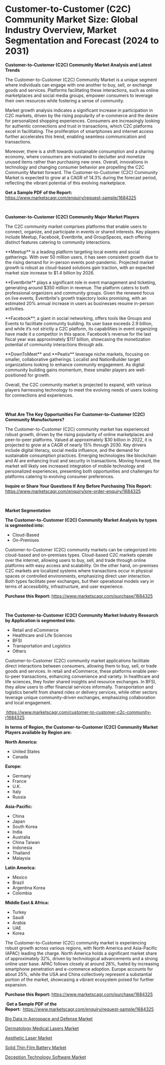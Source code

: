 <p><h1>Customer-to-Customer (C2C) Community Market Size: Global Industry Overview, Market Segmentation and Forecast (2024 to 2031)</h1></p><p><strong>Customer-to-Customer (C2C) Community Market Analysis and Latest Trends</strong></p>
<p><p>The Customer-to-Customer (C2C) Community Market is a unique segment where individuals can engage with one another to buy, sell, or exchange goods and services. Platforms facilitating these interactions, such as online marketplaces and social media groups, empower consumers to leverage their own resources while fostering a sense of community. </p><p>Market growth analysis indicates a significant increase in participation in C2C markets, driven by the rising popularity of e-commerce and the desire for personalized shopping experiences. Consumers are increasingly looking for authentic connections and trust in transactions, which C2C platforms excel in facilitating. The proliferation of smartphones and internet access further accelerates this trend, enabling seamless communication and transactions.</p><p>Moreover, there is a shift towards sustainable consumption and a sharing economy, where consumers are motivated to declutter and monetize unused items rather than purchasing new ones. Overall, innovations in technology and changing consumer behavior are propelling the C2C Community Market forward. The Customer-to-Customer (C2C) Community Market is expected to grow at a CAGR of 14.3% during the forecast period, reflecting the vibrant potential of this evolving marketplace.</p></p>
<p><strong>Get a Sample PDF of the Report:&nbsp;</strong> <a href="https://www.marketscagr.com/enquiry/request-sample/1684325?utm_campaign=1573&utm_medium=2&utm_source=Github&utm_content=ia&utm_term=15102024&utm_id=customer-to-customer-c2c-community">https://www.marketscagr.com/enquiry/request-sample/1684325</a></p>
<p>&nbsp;</p>
<p><strong>Customer-to-Customer (C2C) Community Major Market Players</strong></p>
<p><p>The C2C community market comprises platforms that enable users to connect, organize, and participate in events or shared interests. Key players include Meetup, Facebook, Eventbrite, and GroupSpaces, each offering distinct features catering to community interactions.</p><p>**Meetup** is a leading platform targeting local events and social gatherings. With over 50 million users, it has seen consistent growth due to the rising demand for in-person events post-pandemic. Projected market growth is robust as cloud-based solutions gain traction, with an expected market size increase to $1.4 billion by 2026.</p><p>**Eventbrite** plays a significant role in event management and ticketing, generating around $350 million in revenue. The platform caters to both professional organizers and community groups. Given the renewed focus on live events, Eventbrite's growth trajectory looks promising, with an estimated 20% annual increase in users as businesses resume in-person activities.</p><p>**Facebook**, a giant in social networking, offers tools like Groups and Events to facilitate community building. Its user base exceeds 2.9 billion, and while it’s not strictly a C2C platform, its capabilities in event organizing have made it a competitor in this space. Facebook’s revenue for the last fiscal year was approximately $117 billion, showcasing the monetization potential of community interactions through ads.</p><p>**DownToMeet** and **Peatix** leverage niche markets, focusing on smaller, collaborative gatherings. Localist and NationBuilder target organizations looking to enhance community engagement. As digital community building gains momentum, these smaller players are well-positioned for growth.</p><p>Overall, the C2C community market is projected to expand, with various players harnessing technology to meet the evolving needs of users looking for connections and experiences.</p></p>
<p>&nbsp;</p>
<p><strong>What Are The Key Opportunities For Customer-to-Customer (C2C) Community Manufacturers?</strong></p>
<p><p>The Customer-to-Customer (C2C) community market has experienced robust growth, driven by the rising popularity of online marketplaces and peer-to-peer platforms. Valued at approximately $30 billion in 2022, it is projected to grow at a CAGR of nearly 15% through 2030. Key drivers include digital literacy, social media influence, and the demand for sustainable consumption practices. Emerging technologies like blockchain and AI are enhancing trust and security in transactions. Moving forward, the market will likely see increased integration of mobile technology and personalized experiences, presenting both opportunities and challenges for platforms catering to evolving consumer preferences.</p></p>
<p><strong>Inquire or Share Your Questions If Any Before Purchasing This Report:</strong> <a href="https://www.marketscagr.com/enquiry/pre-order-enquiry/1684325?utm_campaign=1573&utm_medium=2&utm_source=Github&utm_content=ia&utm_term=15102024&utm_id=customer-to-customer-c2c-community">https://www.marketscagr.com/enquiry/pre-order-enquiry/1684325</a></p>
<p>&nbsp;</p>
<p><strong>Market Segmentation</strong></p>
<p><strong>The Customer-to-Customer (C2C) Community Market Analysis by types is segmented into:</strong></p>
<p><ul><li>Cloud-Based</li><li>On-Premises</li></ul></p>
<p><p>Customer-to-Customer (C2C) community markets can be categorized into cloud-based and on-premises types. Cloud-based C2C markets operate over the internet, allowing users to buy, sell, and trade through online platforms with easy access and scalability. On the other hand, on-premises C2C markets are localized systems where transactions occur in physical spaces or controlled environments, emphasizing direct user interaction. Both types facilitate peer exchanges, but their operational models vary in terms of accessibility, infrastructure, and user experience.</p></p>
<p><strong>Purchase this Report:&nbsp;</strong><a href="https://www.marketscagr.com/purchase/1684325?utm_campaign=1573&utm_medium=2&utm_source=Github&utm_content=ia&utm_term=15102024&utm_id=customer-to-customer-c2c-community">https://www.marketscagr.com/purchase/1684325</a></p>
<p>&nbsp;</p>
<p><strong>The Customer-to-Customer (C2C) Community Market Industry Research by Application is segmented into:</strong></p>
<p><ul><li>Retail and eCommerce</li><li>Healthcare and Life Sciences</li><li>BFSI</li><li>Transportation and Logistics</li><li>Others</li></ul></p>
<p><p>Customer-to-Customer (C2C) community market applications facilitate direct interactions between consumers, allowing them to buy, sell, or trade goods and services. In retail and eCommerce, these platforms enable peer-to-peer transactions, enhancing convenience and variety. In healthcare and life sciences, they foster shared insights and resource exchanges. In BFSI, they allow users to offer financial services informally. Transportation and logistics benefit from shared rides or delivery services, while other sectors leverage unique community-driven exchanges, emphasizing collaboration and local engagement.</p></p>
<p><a href="https://www.marketscagr.com/customer-to-customer-c2c-community-r1684325?utm_campaign=1573&utm_medium=2&utm_source=Github&utm_content=ia&utm_term=15102024&utm_id=customer-to-customer-c2c-community">&nbsp;https://www.marketscagr.com/customer-to-customer-c2c-community-r1684325</a></p>
<p><strong>In terms of Region, the Customer-to-Customer (C2C) Community Market Players available by Region are:</strong></p>
<p>
    <p> <strong> North America: </strong>
        <ul>
            <li>United States</li>
            <li>Canada</li>
        </ul>
        </p> 
    <p> <strong> Europe: </strong>
        <ul>
            <li>Germany</li>
            <li>France</li>
            <li>U.K.</li>
            <li>Italy</li>
            <li>Russia</li>
        </ul>
        </p> 
    <p> <strong> Asia-Pacific: </strong>
        <ul>
            <li>China</li>
            <li>Japan</li>
            <li>South Korea</li>
            <li>India</li>
            <li>Australia</li>
            <li>China Taiwan</li>
            <li>Indonesia</li>
            <li>Thailand</li>
            <li>Malaysia</li>
        </ul>
        </p> 
    <p> <strong> Latin America: </strong>
        <ul>
            <li>Mexico</li>
            <li>Brazil</li>
            <li>Argentina Korea</li>
            <li>Colombia</li>
        </ul>
        </p> 
    <p> <strong> Middle East & Africa: </strong>
        <ul>
            <li>Turkey</li>
            <li>Saudi</li>
            <li>Arabia</li>
            <li>UAE</li>
            <li>Korea</li>
        </ul>
    </p>
    </p>
<p><p>The Customer-to-Customer (C2C) community market is experiencing robust growth across various regions, with North America and Asia-Pacific (APAC) leading the charge. North America holds a significant market share of approximately 32%, driven by technological advancements and a strong online user base. APAC follows closely at around 28%, fueled by increasing smartphone penetration and e-commerce adoption. Europe accounts for about 25%, while the USA and China collectively represent a substantial portion of the market, showcasing a vibrant ecosystem poised for further expansion.</p></p>
<p><strong>Purchase this Report: </strong><a href="https://www.marketscagr.com/purchase/1684325?utm_campaign=1573&utm_medium=2&utm_source=Github&utm_content=ia&utm_term=15102024&utm_id=customer-to-customer-c2c-community">https://www.marketscagr.com/purchase/1684325</a></p>
<p>&nbsp;<strong>Get a Sample PDF of the Report:&nbsp;&nbsp;</strong><a href="https://www.marketscagr.com/enquiry/request-sample/1684325?utm_campaign=1573&utm_medium=2&utm_source=Github&utm_content=ia&utm_term=15102024&utm_id=customer-to-customer-c2c-community">https://www.marketscagr.com/enquiry/request-sample/1684325</a></p>
<p><strong></strong></p>
<p><p><a href="https://www.linkedin.com/pulse/global-big-data-aerospace-defense-market-focus-application-hs4hf?trk=public_post_embed_feed-article-content&utm_campaign=1573&utm_medium=2&utm_source=Github&utm_content=ia&utm_term=15102024&utm_id=customer-to-customer-c2c-community">Big Data in Aerospace and Defense Market</a></p><p><a href="https://www.linkedin.com/pulse/insights-dermatology-medical-lasers-industry-market-financial-fla9f?utm_campaign=1573&utm_medium=2&utm_source=Github&utm_content=ia&utm_term=15102024&utm_id=customer-to-customer-c2c-community">Dermatology Medical Lasers Market</a></p><p><a href="https://www.linkedin.com/pulse/strategic-market-insights-navigating-global-aesthetic-capmc?utm_campaign=1573&utm_medium=2&utm_source=Github&utm_content=ia&utm_term=15102024&utm_id=customer-to-customer-c2c-community">Aesthetic Laser Market</a></p><p><a href="https://www.linkedin.com/pulse/top-trends-transforming-solid-thin-film-battery-market-2024--6nftf?trk=public_post_embed_feed-article-content&utm_campaign=1573&utm_medium=2&utm_source=Github&utm_content=ia&utm_term=15102024&utm_id=customer-to-customer-c2c-community">Solid Thin Film Battery Market</a></p><p><a href="https://www.linkedin.com/pulse/regional-adaptations-global-deception-technology-software-jr9lf?utm_campaign=1573&utm_medium=2&utm_source=Github&utm_content=ia&utm_term=15102024&utm_id=customer-to-customer-c2c-community">Deception Technology Software Market</a></p></p>